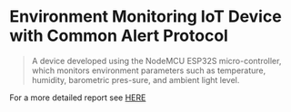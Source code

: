 # Environment Monitoring IoT Device with Common Alert Protocol

> A device developed using the NodeMCU ESP32S micro-controller, which monitors environment parameters such as temperature, humidity, barometric pres-sure, and ambient light level. 

For a more detailed report see [HERE](Report/report.pdf)